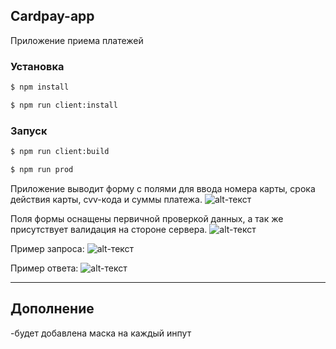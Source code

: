 ## Cardpay-app
Приложение приема платежей

### Установка

```sh
$ npm install
```
```sh
$ npm run client:install
```

### Запуск

```sh
$ npm run client:build
```
```sh
$ npm run prod
```

Приложение выводит форму с полями для ввода номера карты, срока действия карты, cvv-кода и суммы платежа.
![alt-текст](https://i.ibb.co/2Wq6YWh/interface1.png "Основной интерфейс")

Поля формы оснащены первичной проверкой данных, а так же присутствует валидация на стороне сервера.
![alt-текст](https://i.ibb.co/N1kpxTJ/2022-03-23-23-23-55.png "Заполненная форма")

Пример запроса:
![alt-текст](https://i.ibb.co/BBfkssk/req.png "request")

Пример ответа:
![alt-текст](https://i.ibb.co/khjPtFG/res.png "response")

---

## Дополнение

-будет добавлена маска на каждый инпут